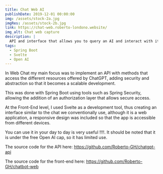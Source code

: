 ```yaml
---
title: Chat Web AI
publishDate: 2019-12-01 00:00:00
img: /assets/stock-2a.jpg
imgRes: /assets/stock-2b.jpg
link: https://chat-web.roberto-londono.website/
img_alt: Chat web capture
description: |
  API and interface that allows you to query an AI and interact with it conversationally.
tags:
  - Spring Boot
  - Svelte
  - Open AI
---
```


In Web Chat my main focus was to implement an API with methods that access the different resources offered by ChatGPT, adding security and abstraction so that it becomes a scalable development.

This was done with Spring Boot using tools such as Spring Security, allowing the addition of an authorization layer that allows secure access.

At the Front-End level, I used Svelte as a development tool, thus creating an interface similar to the chat we conventionally use, although it is a web application, a responsive design was included so that the app is accessible from different devices.

You can use it in your day to day is very useful !!!!. It should be noted that it is under the free Open AI cap, so it has limited use.

The source code for the API here: https://github.com/Roberto-GH/chatgpt-api

The source code for the front-end here: https://github.com/Roberto-GH/chatbot-web